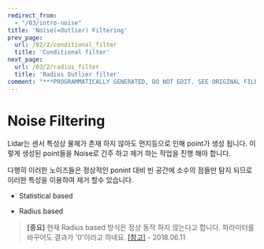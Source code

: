 ```yaml
---
redirect_from:
  - "/03/intro-noise"
title: 'Noise(=Outlier) Filtering'
prev_page:
  url: /02/2/conditional_filter
  title: 'Conditional filter'
next_page:
  url: /03/2/radius_filter
  title: 'Radius Outlier filter'
comment: "***PROGRAMMATICALLY GENERATED, DO NOT EDIT. SEE ORIGINAL FILES IN /content***"
---
```

Noise Filtering
=====================

Lidar는 센서 특성상 물체가 존재 하지 않아도 먼지등으로 인해 point가 생성 됩니다. 이렇게 생성된 point들을 Noise로 간주 하고 제거 하는 작업을 진행 해야 합니다.

다행히 이러한 노이즈들은 정상적인 ponint 대비 빈 공간에 소수의 점들만 탐지 되므로 이러한 특성을 이용하여 제거 할수 있습니다.

- Statistical based

- Radius based


> **[중요]** 현재 Radius based 방식은 정상 동작 하지 않는다고 합니다. 파라미터를 바꾸어도 결과가 '0'이라고 하네요. [[참고]](https://github.com/strawlab/python-pcl/issues/211) - 2018.06.11
